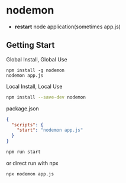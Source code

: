 # nodemon

- **restart** node application(sometimes app.js)

## Getting Start

Global Install, Global Use

```
npm install -g nodemon
nodemon app.js
```

Local Install, Local Use

```bash
npm install --save-dev nodemon
```

package.json

```json
{
  "scripts": {
    "start": "nodemon app.js"
  }
}
```

```bash
npm run start
```

or direct run with npx

```
npx nodemon app.js
```
